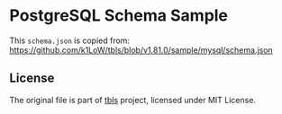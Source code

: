 # PostgreSQL Schema Sample

This `schema.json` is copied from:
https://github.com/k1LoW/tbls/blob/v1.81.0/sample/mysql/schema.json

## License
The original file is part of [tbls](https://github.com/k1LoW/tbls) project, licensed under MIT License.
